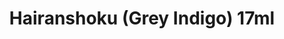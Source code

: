 ---
layout: product
title: "Hairanshoku (Grey Indigo) 17ml"
price: "320" 
desc: "Akrilna boja 17mL"
img_path: "/assets/img/AK2262.webp"
brand: "AK "
available: true
special_offer: false
new: false
soon: false
cat: "020000"
subcat: "020200"
subsubcat: "020203"
sifra: "AK2262"
popular: false
spec: false
---